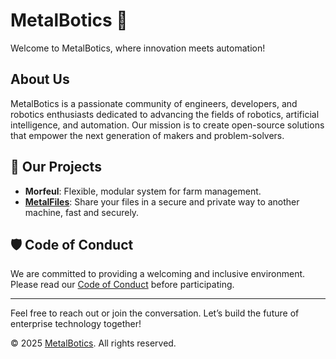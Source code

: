 # MetalBotics 🤖

Welcome to MetalBotics, where innovation meets automation!

## About Us

MetalBotics is a passionate community of engineers, developers, and robotics enthusiasts dedicated to advancing the fields of robotics, artificial intelligence, and automation. Our mission is to create open-source solutions that empower the next generation of makers and problem-solvers.

## 🚀 Our Projects

- **Morfeul**: Flexible, modular system for farm management.
- **[MetalFiles](https://metalfiles.tech)**: Share your files in a secure and private way to another machine, fast and securely.

## 🛡 Code of Conduct

We are committed to providing a welcoming and inclusive environment. Please read our [Code of Conduct](https://www.metalbotics.tech/privacy) before participating.

---

Feel free to reach out or join the conversation. Let’s build the future of enterprise technology together!

© 2025 [MetalBotics](https://www.metalbotics.tech). All rights reserved.

